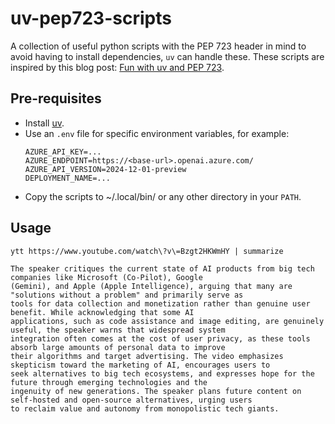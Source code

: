 # uv-pep723-scripts

A collection of useful python scripts with the PEP 723 header in mind to avoid having to install dependencies, `uv` can
handle these. These scripts are inspired by this blog
post: [Fun with uv and PEP 723](https://www.cottongeeks.com/articles/2025-06-24-fun-with-uv-and-pep-723).

## Pre-requisites

- Install [uv](https://docs.astral.sh/uv/getting-started/installation/).
- Use an `.env` file for specific environment variables, for example:
    ```env
    AZURE_API_KEY=...
    AZURE_ENDPOINT=https://<base-url>.openai.azure.com/
    AZURE_API_VERSION=2024-12-01-preview
    DEPLOYMENT_NAME=...
    ```
- Copy the scripts to ~/.local/bin/ or any other directory in your `PATH`.

## Usage

```shell
ytt https://www.youtube.com/watch\?v\=Bzgt2HKWmHY | summarize
```
```text
The speaker critiques the current state of AI products from big tech companies like Microsoft (Co-Pilot), Google
(Gemini), and Apple (Apple Intelligence), arguing that many are "solutions without a problem" and primarily serve as
tools for data collection and monetization rather than genuine user benefit. While acknowledging that some AI
applications, such as code assistance and image editing, are genuinely useful, the speaker warns that widespread system
integration often comes at the cost of user privacy, as these tools absorb large amounts of personal data to improve
their algorithms and target advertising. The video emphasizes skepticism toward the marketing of AI, encourages users to
seek alternatives to big tech ecosystems, and expresses hope for the future through emerging technologies and the
ingenuity of new generations. The speaker plans future content on self-hosted and open-source alternatives, urging users
to reclaim value and autonomy from monopolistic tech giants.
```
